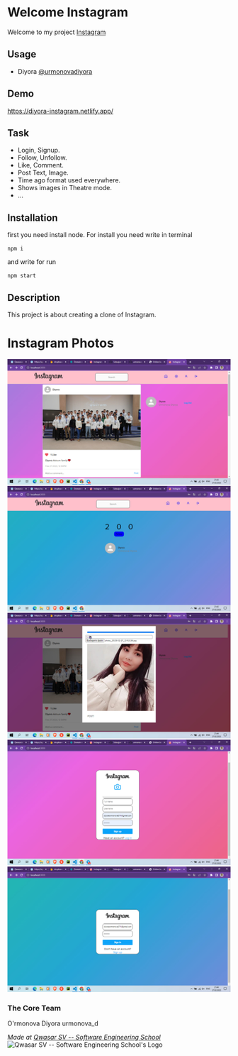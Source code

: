 # Welcome Instagram
Welcome to my project <a href="https://diyora-instagram.netlify.app/">Instagram</a>

## Usage

- Diyora [@urmonovadiyora](https://github.com/urmonovadiyora)

## Demo
https://diyora-instagram.netlify.app/

## Task 
- Login, Signup.
- Follow, Unfollow.
- Like, Comment.
- Post Text, Image.
- Time ago format used everywhere.
- Shows images in Theatre mode.
- ...

## Installation
first you need install node. For install you need write in terminal
```
npm i
```
and write for run
```
npm start
```

## Description
This project is about creating a clone of Instagram.

# Instagram Photos

<img text-align="center" alt="image" src="./Photos/Home.jpg">
<img text-align="center" alt="image" src="./Photos/Profile.jpg">
<img text-align="center" alt="image" src="./Photos/Post.jpg">
<img text-align="center" alt="image" src="./Photos/Login.jpg">
<img text-align="center" alt="image" src="./Photos/Sign_in.jpg">

### The Core Team
O'rmonova Diyora urmonova_d

<span><i>Made at <a href='https://qwasar.io'>Qwasar SV -- Software Engineering School</a></i></span>
<span><img alt="Qwasar SV -- Software Engineering School's Logo" src='https://storage.googleapis.com/qwasar-public/qwasar-logo_50x50.png' width='20px'></span>
